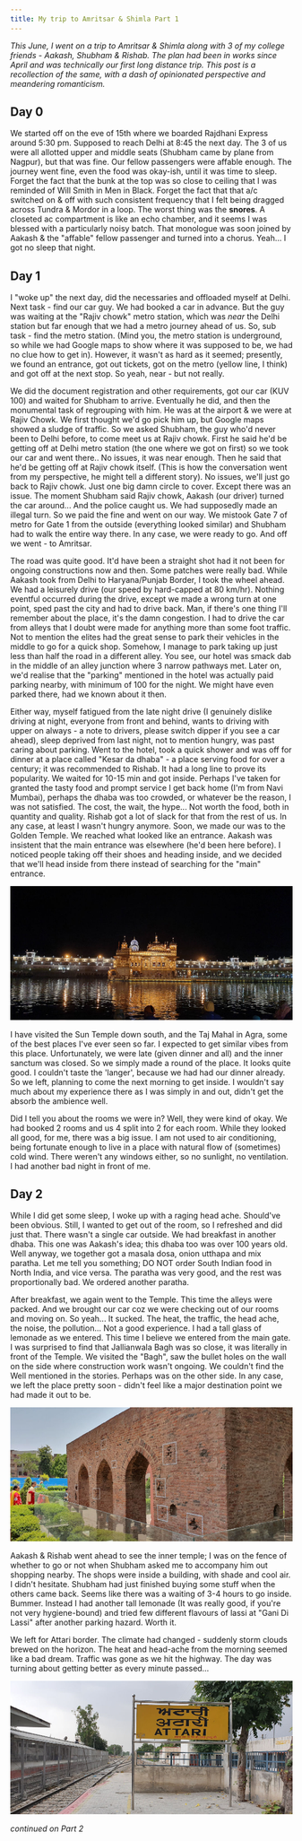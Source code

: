 ```yaml
---
title: My trip to Amritsar & Shimla Part 1
---
```


_This June, I went on a trip to Amritsar & Shimla along with 3 of my college friends - Aakash, Shubham & Rishab. The plan had been in works since April and was technically our first long distance trip. This post is a recollection of the same, with a dash of opinionated perspective and meandering romanticism._

## Day 0

We started off on the eve of 15th where we boarded Rajdhani Express around 5:30 pm. Supposed to reach Delhi at 8:45 the next day. The 3 of us were all allotted upper and middle seats (Shubham came by plane from Nagpur), but that was fine. Our fellow passengers were affable enough. The journey went fine, even the food was okay-ish, until it was time to sleep. Forget the fact that the bunk at the top was so close to ceiling that I was reminded of Will Smith in Men in Black. Forget the fact that that a/c switched on & off with such consistent frequency that I felt being dragged across Tundra & Mordor in a loop. The worst thing was the **snores**. A closeted ac compartment is like an echo chamber, and it seems I was blessed with a particularly noisy batch. That monologue was soon joined by Aakash & the "affable" fellow passenger and turned into a chorus. Yeah... I got no sleep that night.

## Day 1

I "woke up" the next day, did the necessaries and offloaded myself at Delhi. Next task - find our car guy. We had booked a car in advance. But the guy was waiting at the "Rajiv chowk" metro station, which was _near_ the Delhi station but far enough that we had a metro journey ahead of us. So, sub task - find the metro station. (Mind you, the metro station is underground, so while we had Google maps to show where it was supposed to be, we had no clue how to get in). However, it wasn't as hard as it seemed; presently, we found an entrance, got out tickets, got on the metro (yellow line, I think) and got off at the next stop. So yeah, near - but not really. 

We did the document registration and other requirements, got our car (KUV 100) and waited for Shubham to arrive. Eventually he did, and then the monumental task of regrouping with him. He was at the airport & we were at Rajiv Chowk. We first thought we'd go pick him up, but Google maps showed a sludge of traffic. So we asked Shubham, the guy who'd never been to Delhi before, to come meet us at Rajiv chowk. First he said he'd be getting off at Delhi metro station (the one where we got on first) so we took our car and went there.. No issues, it was near enough. Then he said that he'd be getting off at Rajiv chowk itself. (This is how the conversation went from my perspective, he might tell a different story). No issues, we'll just go back to Rajiv chowk. Just one big damn circle to cover. Except there was an issue. The moment Shubham said Rajiv chowk, Aakash (our driver) turned the car around... And the police caught us. We had supposedly made an illegal turn. So we paid the fine and went on our way. We mistook Gate 7 of metro for Gate 1 from the outside (everything looked similar) and Shubham had to walk the entire way there. In any case, we were ready to go. And off we went - to Amritsar.

The road was quite good. It'd have been a straight shot had it not been for ongoing constructions now and then. Some patches were really bad. While Aakash took from Delhi to Haryana/Punjab Border, I took the wheel ahead. We had a leisurely drive (our speed by hard-capped at 80 km/hr). Nothing eventful occurred during the drive, except we made a wrong turn at one point, sped past the city and had to drive back. Man, if there's one thing I'll remember about the place, it's the damn congestion. I had to drive the car from alleys that I doubt were made for anything more than some foot traffic. Not to mention the elites had the great sense to park their vehicles in the middle to go for a quick shop. Somehow, I manage to park taking up just less than half the road in a different alley. You see, our hotel was smack dab in the middle of an alley junction where 3 narrow pathways met. Later on, we'd realise that the "parking" mentioned in the hotel was actually paid parking nearby, with minimum of 100 for the night. We might have even parked there,  had we known about it then.

Either way, myself fatigued from the late night drive (I genuinely dislike driving at night, everyone from front and behind, wants to driving with upper on always - a note to drivers, please switch dipper if you see a car ahead), sleep deprived from last night, not to mention hungry, was past caring about parking. Went to the hotel, took a quick shower and was off for dinner at a place called "Kesar da dhaba" - a place serving food for over a century; it was recommended to Rishab. It had a long line to prove its popularity. We waited for 10-15 min and got inside. Perhaps I've taken for granted the tasty food and prompt service I get back home (I'm from Navi Mumbai), perhaps the dhaba was too crowded, or whatever be the reason, I was not satisfied. The cost, the wait, the hype... Not worth the food, both in quantity and quality. Rishab got a lot of slack for that from the rest of us. In any case, at least I wasn't hungry anymore. Soon, we made our was to the Golden Temple. We reached what looked like an entrance. Aakash was insistent that the main entrance was elsewhere (he'd been here before). I noticed people taking off their shoes and heading inside, and we decided that we'll head inside from there instead of searching for the "main" entrance.

![Golden Temple](/assets/imgs/golden_temple.jpg)

I have visited the Sun Temple down south, and the Taj Mahal in Agra, some of the best places I've ever seen so far. I expected to get similar vibes from this place. Unfortunately, we were late (given dinner and all) and the inner sanctum was closed. So we simply made a round of the place. It looks quite good. I couldn't taste the 'langer', because we had had our dinner already. So we left, planning to come the next morning to get inside. I wouldn't say much about my experience there as I was simply in and out, didn't get the absorb the ambience well.

Did I tell you about the rooms we were in? Well, they were kind of okay. We had booked 2 rooms and us 4 split into 2 for each room. While they looked all good, for me, there was a big issue. I am not used to air conditioning, being fortunate enough to live in a place with natural flow of (sometimes) cold wind. There weren't any windows either, so no sunlight, no ventilation. I had another bad night in front of me.

## Day 2

While I did get some sleep, I woke up with a raging head ache. Should've been obvious. Still, I wanted to get out of the room, so I refreshed and did just that. There wasn't a single car outside. We had breakfast in another dhaba. This one was Aakash's idea; this dhaba too was over 100 years old. Well anyway, we together got a masala dosa, onion utthapa and mix paratha. Let me tell you something; DO NOT order South Indian food in North India, and vice versa. The paratha was very good, and the rest was proportionally bad. We ordered another paratha.

After breakfast, we again went to the Temple. This time the alleys were packed. And we brought our car coz we were checking out of our rooms and moving on. So yeah... It sucked. The heat, the traffic, the head ache, the noise, the pollution... Not a good experience. I had a tall glass of lemonade as we entered.  This time I believe we entered from the main gate. I was surprised to find that Jallianwala Bagh was so close, it was literally in front of the Temple. We visited the "Bagh", saw the bullet holes on the wall on the side where construction work wasn't ongoing. We couldn't find the Well mentioned in the stories. Perhaps was on the other side. In any case, we left the place pretty soon - didn't feel like a major destination point we had made it out to be.

![Jallianwala Bagh](/assets/imgs/jallianwala_bagh.jpg)


Aakash & Rishab went ahead to see the inner temple; I was on the fence of whether to go or not when Shubham asked me to accompany him out shopping nearby. The shops were inside a building, with shade and cool air. I didn't hesitate. Shubham had just finished buying some stuff when the others came back. Seems like there was a waiting of 3-4 hours to go inside. Bummer. Instead I had another tall lemonade (It was really good, if you're not very hygiene-bound) and tried few different flavours of lassi at "Gani Di Lassi" after another parking hazard. Worth it.

We left for Attari border. The climate had changed - suddenly storm clouds brewed on the horizon. The heat and head-ache from the morning seemed like a bad dream. Traffic was gone as we hit the highway. The day was turning about getting better as  every minute passed…

![Attari Border](/assets/imgs/attari_border.jpg)

_continued on Part 2_
